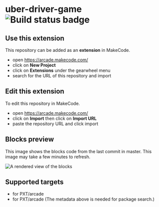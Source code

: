 # uber-driver-game ![Build status badge](https://github.com/tariq7a/uber-driver-game/workflows/MakeCode/badge.svg)



## Use this extension

This repository can be added as an **extension** in MakeCode.

* open https://arcade.makecode.com/
* click on **New Project**
* click on **Extensions** under the gearwheel menu
* search for the URL of this repository and import

## Edit this extension

To edit this repository in MakeCode.

* open https://arcade.makecode.com/
* click on **Import** then click on **Import URL**
* paste the repository URL and click import

## Blocks preview

This image shows the blocks code from the last commit in master.
This image may take a few minutes to refresh.

![A rendered view of the blocks](https://github.com/tariq7a/uber-driver-game/raw/master/.makecode/blocks.png)

## Supported targets

* for PXT/arcade
* for PXT/arcade
(The metadata above is needed for package search.)

